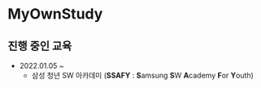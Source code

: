 # MyOwnStudy

## 진행 중인 교육

- 2022.01.05 ~
  - 삼성 청년 SW 아카데미 (**SSAFY** : **S**amsung **S**W **A**cademy **F**or **Y**outh)
